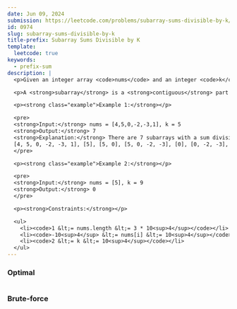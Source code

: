 ```yaml
---
date: Jun 09, 2024
submission: https://leetcode.com/problems/subarray-sums-divisible-by-k/submissions/1283145121
id: 0974
slug: subarray-sums-divisible-by-k
title-prefix: Subarray Sums Divisible by K
template:
  leetcode: true
keywords:
  - prefix-sum
description: |
  <p>Given an integer array <code>nums</code> and an integer <code>k</code>, return <em>the number of non-empty <strong>subarrays</strong> that have a sum divisible by </em><code>k</code>.</p>

  <p>A <strong>subarray</strong> is a <strong>contiguous</strong> part of an array.</p>

  <p><strong class="example">Example 1:</strong></p>

  <pre>
  <strong>Input:</strong> nums = [4,5,0,-2,-3,1], k = 5
  <strong>Output:</strong> 7
  <strong>Explanation:</strong> There are 7 subarrays with a sum divisible by k = 5:
  [4, 5, 0, -2, -3, 1], [5], [5, 0], [5, 0, -2, -3], [0], [0, -2, -3], [-2, -3]
  </pre>

  <p><strong class="example">Example 2:</strong></p>

  <pre>
  <strong>Input:</strong> nums = [5], k = 9
  <strong>Output:</strong> 0
  </pre>

  <p><strong>Constraints:</strong></p>

  <ul>
    <li><code>1 &lt;= nums.length &lt;= 3 * 10<sup>4</sup></code></li>
    <li><code>-10<sup>4</sup> &lt;= nums[i] &lt;= 10<sup>4</sup></code></li>
    <li><code>2 &lt;= k &lt;= 10<sup>4</sup></code></li>
  </ul>
---
```


### Optimal

```ts {include="index.ts"}

```

### Brute-force

```ts {include="bruteforce.ts"}

```
